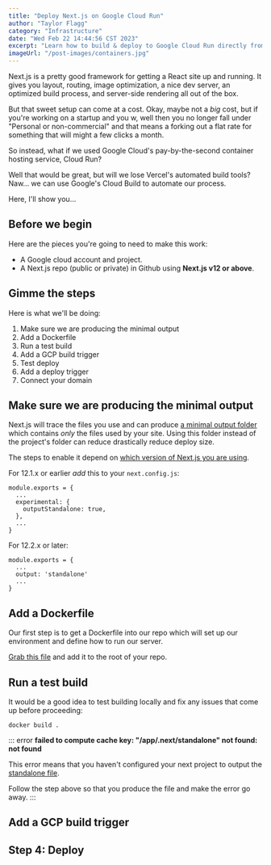 ```yaml
---
title: "Deploy Next.js on Google Cloud Run"
author: "Taylor Flagg"
category: "Infrastructure"
date: "Wed Feb 22 14:44:56 CST 2023"
excerpt: "Learn how to build & deploy to Google Cloud Run directly from Github"
imageUrl: "/post-images/containers.jpg"
---
```


Next.js is a pretty good framework for getting a React site up and running. It gives you layout, routing, image optimization, a nice dev server, an optimized build process, and server-side rendering all out of the box.

But that sweet setup can come at a cost. Okay, maybe not a _big_ cost, but if you're working on a startup and you w, well then you no longer fall under "Personal or non-commercial" and that means a forking out a flat rate for something that will might a few clicks a month.

So instead, what if we used Google Cloud's pay-by-the-second container hosting service, Cloud Run?

Well that would be great, but will we lose Vercel's automated build tools? Naw... we can use Google's Cloud Build to automate our process.

Here, I'll show you...

## Before we begin

Here are the pieces you're going to need to make this work:

- A Google cloud account and project.
- A Next.js repo (public or private) in Github using **Next.js v12 or above**.

## Gimme the steps

Here is what we'll be doing:

1.  Make sure we are producing the minimal output
1.  Add a Dockerfile
1.  Run a test build
1.  Add a GCP build trigger
1.  Test deploy
1.  Add a deploy trigger
1.  Connect your domain

## Make sure we are producing the minimal output

Next.js will trace the files you use and can produce [a minimal output folder](https://nextjs.org/docs/advanced-features/output-file-tracing#automatically-copying-traced-files) which contains _only_ the files used by your site. Using this folder instead of the project's folder can reduce drastically reduce deploy size.

The steps to enable it depend on [which version of Next.js you are using](https://stackoverflow.com/a/73306694).

For 12.1.x or earlier _add_ this to your `next.config.js`:

```
module.exports = {
  ...
  experimental: {
    outputStandalone: true,
  },
  ...
}
```

For 12.2.x or later:

```
module.exports = {
  ...
  output: 'standalone'
  ...
}
```

## Add a Dockerfile

Our first step is to get a Dockerfile into our repo which will set up our environment and define how to run our server.

[Grab this file](https://github.com/vercel/next.js/blob/canary/examples/with-docker/Dockerfile) and add it to the root of your repo.

## Run a test build

It would be a good idea to test building locally and fix any issues that come up before proceeding:

```
docker build .
```

::: error
**failed to compute cache key: "/app/.next/standalone" not found: not found**

This error means that you haven't configured your next project to output the [standalone file](https://nextjs.org/docs/advanced-features/output-file-tracing#automatically-copying-traced-files).

Follow the step above so that you produce the file and make the error go away.
:::

## Add a GCP build trigger

## Step 4: Deploy
